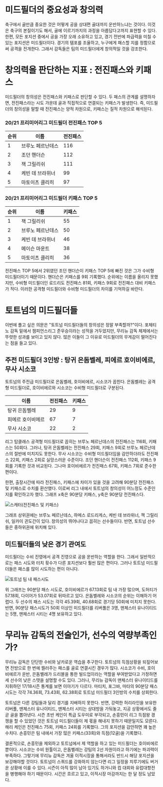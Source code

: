 # 미드필더의 중요성과 창의력 
 축구에서 골만큼 중요한 것은 어떻게 공을 상대편 골대까지 운반하느냐는 것이다. 이것은 축구의 본질이기도 해서, 골에 이르기까지의 과정을 아릅답다고까지 표현할 수 있다. 한편, 모든 포지션 중에서 공을 가장 오래 소유하고 있고, 경기 전반에 파급력을 미칠 수 있는 포지션은 미드필더이다. 경기의 템포를 조율하고, 누구에게 패스할 지를 정함으로써 공격을 전개한다. 그래서 감독들은 팀의 미드필더에게 창의적일 것을 강조한다. 
 
# 창의력을 판단하는 지표 : 전진패스와 키패스
 미드필더의 창의성은 전진패스와 키패스로 판단할 수 있다. 두 패스의 관계를 설명하자면, 전진패스라는 시도 가운데 골과 직접적으로 연결되는 키패스가 발생한다. 즉, 미드필더의 창의성을 말할 때 전진패스는 양적 차원으로, 키패스는 질적 차원으로 해석된다. 

### 20/21 프리미어리그 미드필더 전진패스 TOP 5
 순위|이름|전진패스
 -----|-----|-----
 1|브루노 페르난데스|116
 2|조던 핸더슨|112
 3|잭 그릴리쉬|111
 4|케빈 데 브라위너|99
 5|마토이츠 클리히|97
 
### 20/21 프리미어리그 미드필더 키패스 TOP 5 
 순위|이름|키패스
 -----|-----|-----
 1|잭 그릴리쉬|55
 2|브루노 페르난데스|50
 3|케빈 데 브라위너|46
 4|메이슨 마운트|38
 5|마토이츠 클리히|36

 전진패스 TOP 5에서 2위였던 조던 핸더슨이 키패스 TOP 5에 빠진 것은 그가 수비형 미드필더이기 때문이다. 핸더슨은 키패스를 9회 기록했다. 순위에는 이름을 올리지 못했지만, 수비형 미드필더인 로드리도 전진패스 81회, 키패스 9회로 전진패스 대비 키패스가 적다. 이러한 공격형 미드필더와 수비형 미드필더의 차이를 기억하길 바란다. 
 
# 토트넘의 미드필더들 
 이번에 풀고 싶은 의문은 "토트넘 미드필더들의 창의성은 정말 부족할까?"이다. 포체티노 감독 밑에서 챔피언스리그 준우승이라는 성적을 거두었지만, 무리뉴 감독 체제에서는 뚜렷한 성과를 보이고 있지 않다. 많은 이들이 그 이유로 미드필더의 무게감이 떨어진다는 점을 들고 있다. 
 
## 주전 미드필더 3인방 : 탕귀 은돔벨레, 피에르 호이비에르, 무사 시소코
 토트넘의 주전급 미드필더로 은돔벨레, 호이비에르, 시소코가 꼽힌다. 은돔벨레는 공격형 미드필더로, 호이비에르와 시소코는 수비형 미드필더로 구분된다.  

이름|전진패스|키패스
-----|-----|-----
탕귀 은돔벨레|29|9
피에르 호이비에르|67|7
무사 시소코|22|2

 리그 탑클래스 공격형 미드필더로 꼽히는 브루노 페르난데스의 전진패스는 116회, 키패스는 50회다. 그러나, 탕귀 은돔벨레는 전진패스 29회, 키패스 9회로 브루노 페르난데스의 절반에 미치지도 못한다. 무사 시소코는 수비형 미드필더임을 감안하더라도 전진패스 22회, 키패스 2회로 실망스러운 수준이다. 조던 핸더슨이 전진패스 112회, 키패스 9회를 기록한 것과 비교된다. 그나마 호이비에르가 전진패스 67회, 키패스 7회로 준수한 편이다. 
 
 한편, 출장시간에 따라 전진패스, 키패스에 차이가 있을 것을 고려해 90분당 전진패스 및 키패스로 수치를 환산했다. 이로써 리그 내에서 토트넘의 창의성이 어느정도 수준인지를 확인하고자 했다. 그래프 x축은 90분당 키패스, y축은 90분당 전진패스다. 
 
![스캐터(전진패스 및 키패스)](https://user-images.githubusercontent.com/75112520/103747763-7b35fa80-5046-11eb-8e22-a27ffce4e58c.png)

 그래프 상위권에는 브루노 페르난데스, 하메스 로드리게스, 케빈 데 브라위너, 잭 그릴리쉬, 일카이 귄도간이 있다. 창의성의 뛰어나다고 꼽히는 선수들이다. 반면, 토트넘 선수들은 중하위권에 위치해 있다. 


## 미드필더들의 낮은 경기 관여도
 미드필더는 수비 진영에서 공격 진영으로 공을 운반하는 역할을 한다. 그래서 일반적으로는 패스 시도와 터치 횟수가 다른 포지션보다 훨씬 많은 편이다. 그러나 토트넘 미드필더들은 패스를 많이 시도하는 편이 아니다. 

![토트넘 팀 내 패스시도](https://user-images.githubusercontent.com/75112520/103749670-234cc300-5049-11eb-9afc-afcc6e77f75b.png)

 위 그래프는 90분당 패스 시도로, 호이비에르가 67.13회로 팀 내 가장 많으며, 도허티가 57.18회, 다이어가 53.07회로 뒤따르고 있다. 은돔벨레와 시소코의 순위는 이해하기 어렵다. 두 선수의 패스 시도는 각각 45.39회, 40.68회로 경기당 50회에 미치지 못한다. 반면, 90분당 패스시도가 50회 이상인 미드필더를 리버풀은 3명, 맨체스터 유나이티드는 5명, 맨체스터 시티는 4명 보유하고 있다. 
 
 
# 무리뉴 감독의 전술인가, 선수의 역량부족인가?
 
 무리뉴 감독은 단단한 수비와 날카로운 역습을 추구한다. 토트넘의 득점상황을 되짚어보면 전방으로 한 번에 찔러주는 패스를 골로 연결시킨 경우가 많다. 시소코가 수비, 호이비에르가 운반, 은돔벨레가 드리블을 통한 빌드업이라는 역할을 부여받았다고 가정하면 세 선수의 낮은 스탯을 설명할 수도 있다. 그러나, 무리뉴 감독이 맨체스터 유나이티드를 지휘하던 17/18시즌 통계를 보면 이야기가 다르다. 마티치, 포그바, 마타의 90분당 패스 시도는 각각 74.36회, 73.43회, 62.38회로 토트넘 미드필더 3인방의 수치를 상회한다. 
 
 토트넘은 다른 강팀들과 달리 경기를 지배하지 못한다. 반면, 강력한 허리라인을 보유한 리버풀, 맨체스터 유나이티드, 맨체스터 시티는 상대방을 가둬놓고, 지공 상황에서도 줄곧 골을 뽑아낸다. 시즌 초반 케인이 특급 도우미로 부각되고, 손흥민이 리그 득점왕 경쟁을 할 수 있었던 것은 토트넘 미드필더들이 제 몫을 해내지 못하기 때문일지도 모른다. 해리 케인은 전진패스 75회, 키패스 24회를 기록했다. 그의 포지션을 감안하면 꽤 높은 수치다. 손흥민은 팀 내에서 가장 많은 키패스(33회)와 득점(12골)을 기록했다. 
 
 결론적으로, 손흥민을 제외하고 토트넘에서 제 역할을 하고 있는 미드필더는 호이비에르 뿐이다. 시소코는 수비 원툴이고, 은돔벨레는 강팀의 2선 자원이라고 하기에는 파괴력이 부족하다. 그렇기에 무리뉴 감독은 겨울 이적시장을 통해서라도 반드시 해당 포지션을 보강해야할 것이다. 토트넘이 스쿼드를 강화하지 않는다면 리그 일정을 치루기에도 버거운 상황에 이를 수 있다. 시즌이 아직 많이 남아 있기도 하거니와 컵 대회와 유럽대항전을 병행해야 하기 때문이다. 시간은 흐르고 있고, 이적시장 마감까지는 한 달 정도 남았다. 
